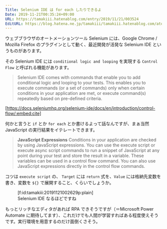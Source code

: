 ```yaml
---
Title: Selenium IDE は for each したりできるよ
Date: 2019-11-21T00:35:24+09:00
URL: https://tamakiii.hatenablog.com/entry/2019/11/21/003524
EditURL: https://blog.hatena.ne.jp/tamakiii/tamakiii.hatenablog.com/atom/entry/26006613468818202
---
```


ウェブブラウザのオートメーションツール Selenium には、Google Chrome / Mozilla Firefox のプラグインとして動く、最近開発が活発な Selenium IDE というものがあります。

その Selenium IDE には `conditional logic and looping` を実現する `Control Flow` と呼ばれる機能があります。

> Selenium IDE comes with commands that enable you to add conditional logic and looping to your tests.
> This enables you to execute commands (or a set of commands) only when certain conditions in your application are met, or execute command(s) repeatedly based on pre-defined criteria.

[https://docs.seleniumhq.org/selenium-ide/docs/en/introduction/control-flow/:embed:cite]

何かと言うと `if` とか `for each` とか書けるよって話なんですが、まぁ当然 JavaScript の実行結果をイテレートできます。

> **JavaScript Expressions**
> Conditions in your application are checked by using JavaScript expressions.
> You can use the execute script or execute async script commands to run a snippet of JavaScript at any point during your test and store the result in a variable. These variables can be used in a control flow command.
> You can also use JavaScript expressions directly in the control flow commands.

コツは `execute script` の、 `Target` には `return` 式を、`Value` には格納先変数を書き、変数を `${}` で展開すること、くらいでしょうか。

<figure class="figure-image figure-image-fotolife" title="Selenium IDE なるほどですね">[f:id:tamakiii:20191121002629p:plain]<figcaption>Selenium IDE なるほどですね</figcaption></figure>

もっとリッチなエディタがあれば RPA できそうですが（＝Microsoft Power Automate に期待してます）、これだけでも人間が学習すればある程度使えそうです。実行環境を用意するのだけ面倒くさそう。
